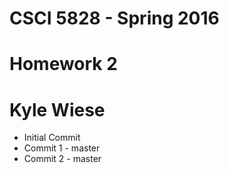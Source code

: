 # CSCI 5828 - Spring 2016
# Homework 2
# Kyle Wiese

  * Initial Commit
  * Commit 1 - master
  * Commit 2 - master
